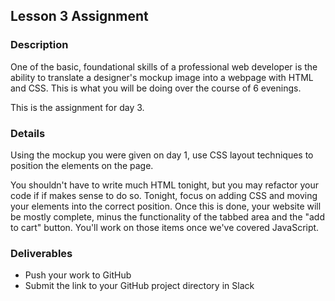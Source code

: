 ## Lesson 3 Assignment

### Description

One of the basic, foundational skills of a professional web developer is the ability to translate a designer's mockup image into a webpage with HTML and CSS. This is what you will be doing over the course of 6 evenings.

This is the assignment for day 3.

### Details

Using the mockup you were given on day 1, use CSS layout techniques to position the elements on the page.

You shouldn't have to write much HTML tonight, but you may refactor your code if if makes sense to do so. Tonight, focus on adding CSS and moving your elements into the correct position. Once this is done, your website will be mostly complete, minus the functionality of the tabbed area and the "add to cart" button. You'll work on those items once we've covered JavaScript.

### Deliverables

* Push your work to GitHub
* Submit the link to your GitHub project directory in Slack

